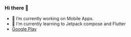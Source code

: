 ### Hi there 👋

- 🔭 I’m currently working on Mobile Apps.
- 🌱 I'm currently learning to Jetpack compose and Flutter 
- <a href="https://play.google.com/store/apps/developer?id=Krishna+app+worlds" target="_blank" rel="noopener noreferrer">Google Play</a>
<!--
**KishanViramgama/KishanViramgama** is a ✨ _special_ ✨ repository because its `README.md` (this file) appears on your GitHub profile.

Here are some ideas to get you started:

- 🔭 I’m currently working on Mobile Apps.
- 🌱 I’m currently learning ...
- 👯 I’m looking to collaborate on ...
- 🤔 I’m looking for help with ...
- 💬 Ask me about ...
- 📫 How to reach me: ...
- 😄 Pronouns: ...
- ⚡ Fun fact: ...
-->
